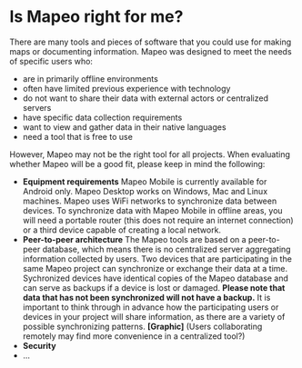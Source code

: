 # Is Mapeo right for me?

There are many tools and pieces of software that you could use for making maps or documenting information. Mapeo was designed to meet the needs of specific users who:

* are in primarily offline environments
* often have limited previous experience with technology
* do not want to share their data with external actors or centralized servers
* have specific data collection requirements
* want to view and gather data in their native languages
* need a tool that is free to use

However, Mapeo may not be the right tool for all projects. When evaluating whether Mapeo will be a good fit, please keep in mind the following:

* **Equipment requirements** Mapeo Mobile is currently available for Android only. Mapeo Desktop works on Windows, Mac and Linux machines.  Mapeo uses WiFi networks to synchronize data between devices. To synchronize data with Mapeo Mobile in offline areas, you will need a portable router \(this does not require an internet connection\) or a third device capable of creating a local network. 
* **Peer-to-peer architecture** The Mapeo tools are based on a peer-to-peer database, which means there is no centralized server aggregating information collected by users. Two devices that are participating in the same Mapeo project can synchronize or exchange their data at a time.  Sychronized devices have identical copies of the Mapeo database and can serve as backups if a device is lost or damaged. **Please note that data that has not been synchronized will not have a backup.**   It is important to think through in advance how the participating users or devices in  your project will share information, as there are a variety of possible synchronizing patterns. **\[Graphic\]**  \(Users collaborating remotely may find more convenience in a centralized tool?\) 
* **Security** 
* ... 



